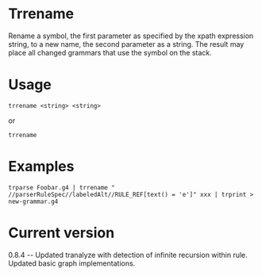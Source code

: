 # Trrename

Rename a symbol, the first parameter as specified by the xpath expression string,
to a new name, the second parameter as a string. The result may place all changed
grammars that use the symbol on the stack.

# Usage

    trrename <string> <string>

or

    trrename 

# Examples

    trparse Foobar.g4 | trrename " //parserRuleSpec//labeledAlt//RULE_REF[text() = 'e']" xxx | trprint > new-grammar.g4

# Current version

0.8.4 -- Updated tranalyze with detection of infinite recursion within rule. Updated basic graph implementations.
